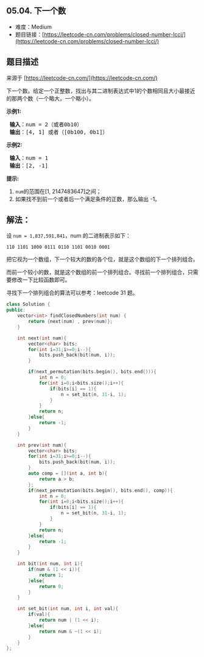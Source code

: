 ##  05.04. 下一个数

- 难度：Medium
- 题目链接：[https://leetcode-cn.com/problems/closed-number-lcci/](https://leetcode-cn.com/problems/closed-number-lcci/)


## 题目描述

来源于 [https://leetcode-cn.com/](https://leetcode-cn.com/)

<p>下一个数。给定一个正整数，找出与其二进制表达式中1的个数相同且大小最接近的那两个数（一个略大，一个略小）。</p>

<p> <strong>示例1:</strong></p>

<pre>
<strong> 输入</strong>：num = 2（或者0b10）
<strong> 输出</strong>：[4, 1] 或者（[0b100, 0b1]）
</pre>

<p> <strong>示例2:</strong></p>

<pre>
<strong> 输入</strong>：num = 1
<strong> 输出</strong>：[2, -1]
</pre>

<p> <strong>提示:</strong></p>

<ol>
<li><code>num</code>的范围在[1, 2147483647]之间；</li>
<li>如果找不到前一个或者后一个满足条件的正数，那么输出 -1。</li>
</ol>


## 解法：

设 `num = 1,837,591,841`，num 的二进制表示如下：

```
110 1101 1000 0111 0110 1101 0010 0001‬
```

把它视为一个数组，下一个较大的数的各个位，就是这个数组的下一个排列组合。

而前一个较小的数，就是这个数组的前一个排列组合。寻找前一个排列组合，只需要修改一下比较函数即可。

寻找下一个排列组合的算法可以参考：leetcode 31 题。


```c++
class Solution {
public:
    vector<int> findClosedNumbers(int num) {
        return {next(num) , prev(num)};
    }

    int next(int num){
        vector<char> bits;
        for(int i=31;i>=0;i--){
            bits.push_back(bit(num, i));
        }

        if(next_permutation(bits.begin(), bits.end())){
            int n = 0;
            for(int i=0;i<bits.size();i++){
                if(bits[i] == 1){
                    n = set_bit(n, 31-i, 1);
                }
            }
            return n;
        }else{
            return -1;
        }
    }

    int prev(int num){
        vector<char> bits;
        for(int i=31;i>=0;i--){
            bits.push_back(bit(num, i));
        }
        auto comp = [](int a, int b){
            return a > b;
        };
        if(next_permutation(bits.begin(), bits.end(), comp)){
            int n = 0;
            for(int i=0;i<bits.size();i++){
                if(bits[i] == 1){
                    n = set_bit(n, 31-i, 1);
                }
            }
            return n;
        }else{
            return -1;
        }
    }

    int bit(int num, int i){
        if(num & (1 << i)){
            return 1;
        }else{
            return 0;
        }
    }

    int set_bit(int num, int i, int val){
        if(val){
            return num | (1 << i);
        }else{
            return num & ~(1 << i);
        }
    }
};
```
